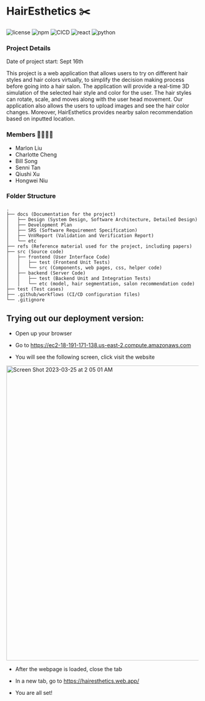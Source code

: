 # HairEsthetics :scissors:
![license](https://img.shields.io/npm/l/express?style=for-the-badge) ![npm](https://img.shields.io/github/actions/workflow/status/marlon4dashen/Hairesthetics/frontend-production.yml?style=for-the-badge) ![CICD](https://img.shields.io/badge/CI%2FCD-CHECKED-brightgreen?style=for-the-badge) ![react](https://img.shields.io/badge/React-17.0.2-blue?style=for-the-badge) ![python](https://img.shields.io/badge/Python-3.8-blue?style=for-the-badge)
### Project Details
Date of project start: Sept 16th

This project is a web application that allows users to try on different hair styles and hair colors virtually, to simplify the decision making process before going into a hair salon. The application will provide a real-time 3D simulation of the selected hair style and color for the user. The hair styles can rotate, scale, and moves along with the user head movement. Our application also allows the users to upload images and see the hair color changes. Moreover, HairEsthetics provides nearby salon recommendation based on inputted location.

### Members :man_technologist::woman_technologist:
- Marlon Liu
- Charlotte Cheng
- Bill Song
- Senni Tan
- Qiushi Xu
- Hongwei Niu

### Folder Structure
```
.
├── docs (Documentation for the project)
│   ├── Design (System Design, Software Architecture, Detailed Design)
│   ├── Development Plan
│   ├── SRS (Software Requirement Specification)
│   ├── VnVReport (Validation and Verification Report)
│   └── etc
├── refs (Reference material used for the project, including papers)
├── src (Source code)
│   ├── frontend (User Interface Code)
│   │   ├── test (Frontend Unit Tests)
│   │   └── src (Components, web pages, css, helper code)
│   ├── backend (Server Code)
│   │   ├── test (Backend Unit and Integration Tests)
│   │   └── etc (model, hair segmentation, salon recommendation code)
├── test (Test cases)
├── .github/workflows (CI/CD configuration files)
└── .gitignore
```

## Trying out our deployment version:

- Open up your browser

- Go to https://ec2-18-191-171-138.us-east-2.compute.amazonaws.com

- You will see the following screen, click visit the website
<img width="772" alt="Screen Shot 2023-03-25 at 2 05 01 AM" src="https://user-images.githubusercontent.com/57467554/227699867-4e3df1ce-348a-475f-8bbc-ac2f92e9626c.png">

- After the webpage is loaded, close the tab

- In a new tab, go to https://hairesthetics.web.app/

- You are all set!
